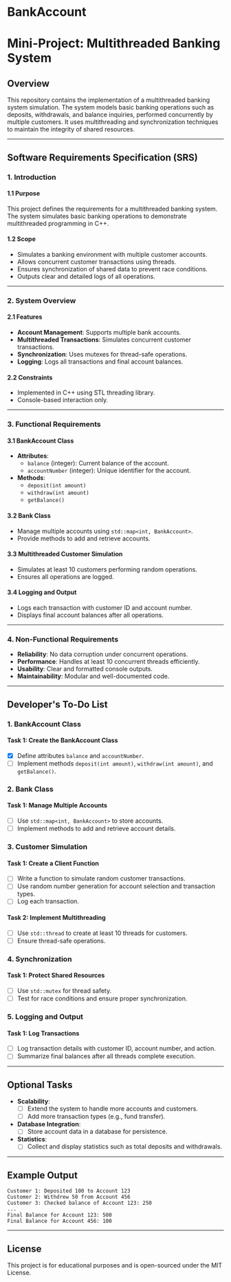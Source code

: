 # BankAccount
# Mini-Project: Multithreaded Banking System

## Overview
This repository contains the implementation of a multithreaded banking system simulation. The system models basic banking operations such as deposits, withdrawals, and balance inquiries, performed concurrently by multiple customers. It uses multithreading and synchronization techniques to maintain the integrity of shared resources.

---

## Software Requirements Specification (SRS)

### **1. Introduction**

#### **1.1 Purpose**
This project defines the requirements for a multithreaded banking system. The system simulates basic banking operations to demonstrate multithreaded programming in C++.

#### **1.2 Scope**
- Simulates a banking environment with multiple customer accounts.
- Allows concurrent customer transactions using threads.
- Ensures synchronization of shared data to prevent race conditions.
- Outputs clear and detailed logs of all operations.

---

### **2. System Overview**

#### **2.1 Features**
- **Account Management**: Supports multiple bank accounts.
- **Multithreaded Transactions**: Simulates concurrent customer transactions.
- **Synchronization**: Uses mutexes for thread-safe operations.
- **Logging**: Logs all transactions and final account balances.

#### **2.2 Constraints**
- Implemented in C++ using STL threading library.
- Console-based interaction only.

---

### **3. Functional Requirements**

#### **3.1 BankAccount Class**
- **Attributes**:
  - `balance` (integer): Current balance of the account.
  - `accountNumber` (integer): Unique identifier for the account.
- **Methods**:
  - `deposit(int amount)`
  - `withdraw(int amount)`
  - `getBalance()`

#### **3.2 Bank Class**
- Manage multiple accounts using `std::map<int, BankAccount>`.
- Provide methods to add and retrieve accounts.

#### **3.3 Multithreaded Customer Simulation**
- Simulates at least 10 customers performing random operations.
- Ensures all operations are logged.

#### **3.4 Logging and Output**
- Logs each transaction with customer ID and account number.
- Displays final account balances after all operations.

---

### **4. Non-Functional Requirements**
- **Reliability**: No data corruption under concurrent operations.
- **Performance**: Handles at least 10 concurrent threads efficiently.
- **Usability**: Clear and formatted console outputs.
- **Maintainability**: Modular and well-documented code.

---

## Developer's To-Do List

### **1. BankAccount Class**
#### Task 1: Create the BankAccount Class
- [x] Define attributes `balance` and `accountNumber`.
- [ ] Implement methods `deposit(int amount)`, `withdraw(int amount)`, and `getBalance()`.

### **2. Bank Class**
#### Task 1: Manage Multiple Accounts
- [ ] Use `std::map<int, BankAccount>` to store accounts.
- [ ] Implement methods to add and retrieve account details.

### **3. Customer Simulation**
#### Task 1: Create a Client Function
- [ ] Write a function to simulate random customer transactions.
- [ ] Use random number generation for account selection and transaction types.
- [ ] Log each transaction.

#### Task 2: Implement Multithreading
- [ ] Use `std::thread` to create at least 10 threads for customers.
- [ ] Ensure thread-safe operations.

### **4. Synchronization**
#### Task 1: Protect Shared Resources
- [ ] Use `std::mutex` for thread safety.
- [ ] Test for race conditions and ensure proper synchronization.

### **5. Logging and Output**
#### Task 1: Log Transactions
- [ ] Log transaction details with customer ID, account number, and action.
- [ ] Summarize final balances after all threads complete execution.

---

## Optional Tasks
- **Scalability**:
  - [ ] Extend the system to handle more accounts and customers.
  - [ ] Add more transaction types (e.g., fund transfer).
- **Database Integration**:
  - [ ] Store account data in a database for persistence.
- **Statistics**:
  - [ ] Collect and display statistics such as total deposits and withdrawals.

---

## Example Output
```
Customer 1: Deposited 100 to Account 123
Customer 2: Withdrew 50 from Account 456
Customer 3: Checked balance of Account 123: 250
...
Final Balance for Account 123: 500
Final Balance for Account 456: 100
```

---

## License
This project is for educational purposes and is open-sourced under the MIT License.


